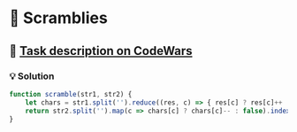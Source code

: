 # 📝 Scramblies

## 🔗 [Task description on CodeWars](https://www.codewars.com/kata/55c04b4cc56a697bb0000048)

### 💡 Solution

```javascript
function scramble(str1, str2) {
    let chars = str1.split('').reduce((res, c) => { res[c] ? res[c]++ : res[c] = 1; return res }, {});
    return str2.split('').map(c => chars[c] ? chars[c]-- : false).indexOf(false) === -1;
}
```
